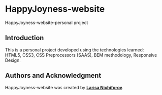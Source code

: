 # HappyJoyness-website

HappyJoyness-website-personal project

## Introduction

This is a personal project developed using the technologies learned: HTML5, CSS3, CSS Preprocessors (SAAS), BEM methodology, Responsive Design.

## **Authors and Acknowledgment**

HappyJoyness-website was created by **[Larisa Nichiforov](https://github.com/LarisaNichi)**.
